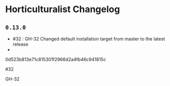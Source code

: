 # Horticulturalist Changelog

## `0.13.0`

 - #32 : GH-32 Changed default installation target from master to the latest release
 -

0d523b813e71c815301f2966d2a4fb46c941815c

#32

GH-32
